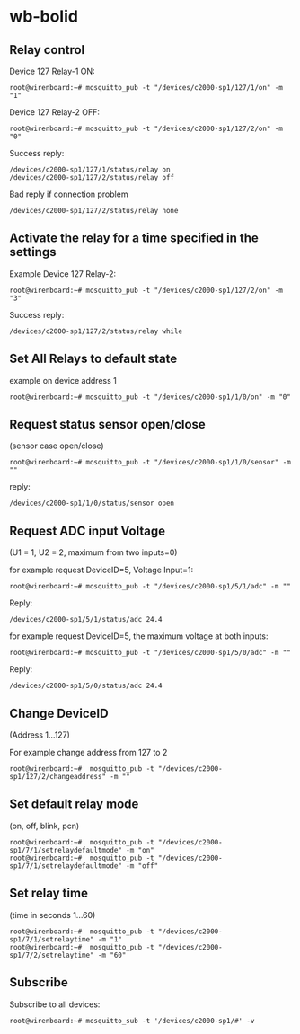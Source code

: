 # wb-bolid

Relay control
------------

Device 127 Relay-1 ON:
```
root@wirenboard:~# mosquitto_pub -t "/devices/c2000-sp1/127/1/on" -m "1"
```

Device 127 Relay-2 OFF:
```
root@wirenboard:~# mosquitto_pub -t "/devices/c2000-sp1/127/2/on" -m "0"
```
Success reply:
```
/devices/c2000-sp1/127/1/status/relay on
/devices/c2000-sp1/127/2/status/relay off
```
Bad reply if connection problem
```
/devices/c2000-sp1/127/2/status/relay none
```

Activate the relay for a time specified in the settings
------------

Example Device 127 Relay-2:
```
root@wirenboard:~# mosquitto_pub -t "/devices/c2000-sp1/127/2/on" -m "3"
```
Success reply:
```
/devices/c2000-sp1/127/2/status/relay while
```

Set All Relays to default state
-------------------------------
example on device address 1
```
root@wirenboard:~# mosquitto_pub -t "/devices/c2000-sp1/1/0/on" -m "0"
```


Request status sensor open/close
--------------------------------
(sensor case open/close)

```
root@wirenboard:~# mosquitto_pub -t "/devices/c2000-sp1/1/0/sensor" -m ""
```

reply:
```
/devices/c2000-sp1/1/0/status/sensor open
```
<!-- Request status device 127, Relay-3
```
root@wirenboard:~# mosquitto_pub -t "/devices/c2000-sp1/127/3/state" -m ""

```

reply:
```
/devices/c2000-sp1/127/1/status/relay on
/devices/c2000-sp1/127/2/status/relay off
/devices/c2000-sp1/127/3/status/relay off
/devices/c2000-sp1/127/4/status/relay off
```

reply from bad requests
```
/devices/c2000-sp1/127/587/status/relay none
/devices/c2000-sp1/0/1/status/relay none
``` -->

Request ADC input Voltage
-------------------------

(U1 = 1, U2 = 2,  maximum from two inputs=0)

for example request DeviceID=5,  Voltage Input=1:
```
root@wirenboard:~# mosquitto_pub -t "/devices/c2000-sp1/5/1/adc" -m ""
```
Reply:
```
/devices/c2000-sp1/5/1/status/adc 24.4
```

for example request DeviceID=5,  the maximum voltage at both inputs:
```
root@wirenboard:~# mosquitto_pub -t "/devices/c2000-sp1/5/0/adc" -m ""
```
Reply:
```
/devices/c2000-sp1/5/0/status/adc 24.4
```


Change DeviceID
-------------------------
(Address 1...127)

For example change address from 127 to 2
```
root@wirenboard:~#  mosquitto_pub -t "/devices/c2000-sp1/127/2/changeaddress" -m ""
```

Set default relay mode
-------------------------
(on, off, blink, pcn)
```
root@wirenboard:~#  mosquitto_pub -t "/devices/c2000-sp1/7/1/setrelaydefaultmode" -m "on"
root@wirenboard:~#  mosquitto_pub -t "/devices/c2000-sp1/7/1/setrelaydefaultmode" -m "off"
```

Set relay time
-------------------------
(time in seconds 1...60)
```
root@wirenboard:~#  mosquitto_pub -t "/devices/c2000-sp1/7/1/setrelaytime" -m "1"
root@wirenboard:~#  mosquitto_pub -t "/devices/c2000-sp1/7/2/setrelaytime" -m "60"
```


Subscribe
---------
Subscribe to all devices:

```
root@wirenboard:~# mosquitto_sub -t '/devices/c2000-sp1/#' -v
```
